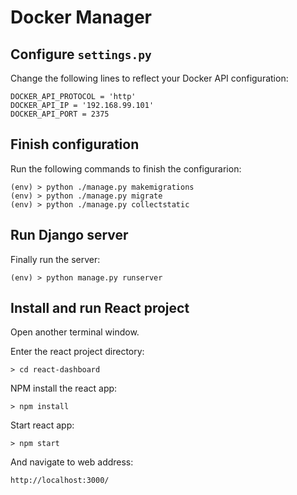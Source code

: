 # Docker Manager

## Configure ```settings.py``` 

Change the following lines to reflect your Docker API configuration:

```
DOCKER_API_PROTOCOL = 'http'
DOCKER_API_IP = '192.168.99.101'
DOCKER_API_PORT = 2375
```

## Finish configuration

Run the following commands to finish the configurarion:

```
(env) > python ./manage.py makemigrations
(env) > python ./manage.py migrate
(env) > python ./manage.py collectstatic
```

## Run Django server

Finally run the server:

```
(env) > python manage.py runserver
```

## Install and run React project

Open another terminal window.

Enter the react project directory:

```
> cd react-dashboard
```

NPM install the react app:

```
> npm install
```

Start react app:

```
> npm start
```

And navigate to web address:

```
http://localhost:3000/
```
